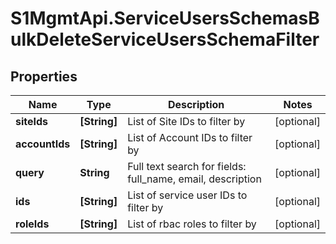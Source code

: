 # S1MgmtApi.ServiceUsersSchemasBulkDeleteServiceUsersSchemaFilter

## Properties
Name | Type | Description | Notes
------------ | ------------- | ------------- | -------------
**siteIds** | **[String]** | List of Site IDs to filter by | [optional] 
**accountIds** | **[String]** | List of Account IDs to filter by | [optional] 
**query** | **String** | Full text search for fields: full_name, email, description | [optional] 
**ids** | **[String]** | List of service user IDs to filter by | [optional] 
**roleIds** | **[String]** | List of rbac roles to filter by | [optional] 


